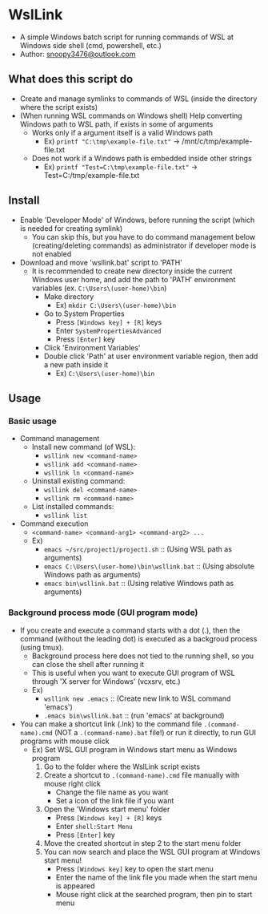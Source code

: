 # WslLink
- A simple Windows batch script for running commands of WSL at Windows side shell (cmd, powershell, etc.)
- Author: snoopy3476@outlook.com


## What does this script do
- Create and manage symlinks to commands of WSL (inside the directory where the script exists)
- (When running WSL commands on Windows shell) Help converting Windows path to WSL path, if exists in some of arguments
  - Works only if a argument itself is a valid Windows path
    - Ex) `printf "C:\tmp\example-file.txt"` -> /mnt/c/tmp/example-file.txt
  - Does not work if a Windows path is embedded inside other strings
    - Ex) `printf "Test=C:\tmp\example-file.txt"` -> Test=C:/tmp/example-file.txt


## Install
- Enable 'Developer Mode' of Windows, before running the script (which is needed for creating symlink)
  - You can skip this, but you have to do command management below (creating/deleting commands) as administrator if developer mode is not enabled
- Download and move 'wsllink.bat' script to 'PATH'
  - It is recommended to create new directory inside the current Windows user home, and add the path to 'PATH' environment variables (ex. `C:\Users\(user-home)\bin`)
    - Make directory
      - Ex) `mkdir C:\Users\(user-home)\bin`
    - Go to System Properties
      - Press `[Windows key] + [R]` keys
      - Enter `SystemPropertiesAdvanced`
      - Press `[Enter]` key
    - Click 'Environment Variables'
    - Double click 'Path' at user environment variable region, then add a new path inside it
      - Ex) `C:\Users\(user-home)\bin`
    

## Usage
### Basic usage
- Command management
  - Install new command (of WSL):
    - `wsllink new <command-name>`
    - `wsllink add <command-name>`
    - `wsllink ln <command-name>`
  - Uninstall existing command:
    - `wsllink del <command-name>`
    - `wsllink rm <command-name>`
  - List installed commands:
    - `wsllink list`
- Command execution
  - `<command-name> <command-arg1> <command-arg2> ...`
  - Ex)
    - `emacs ~/src/project1/project1.sh`             :: (Using WSL path as arguments)
    - `emacs C:\Users\(user-home)\bin\wsllink.bat`   :: (Using absolute Windows path as arguments)
    - `emacs bin\wsllink.bat`                        :: (Using relative Windows path as arguments)
### Background process mode (GUI program mode)
- If you create and execute a command starts with a dot (.), then the command (without the leading dot) is executed as a backgroud process (using tmux).
  - Background process here does not tied to the running shell, so you can close the shell after running it
  - This is useful when you want to execute GUI program of WSL through 'X server for Windows' (vcxsrv, etc.)
  - Ex)
    - `wsllink new .emacs`        :: (Create new link to WSL command 'emacs')
    - `.emacs bin\wsllink.bat`    :: (run 'emacs' at background)
- You can make a shortcut link (.lnk) to the command file `.(command-name).cmd` (NOT a `.(command-name).bat` file!) or run it directly, to run GUI programs with mouse click
  - Ex) Set WSL GUI program in Windows start menu as Windows program
    1. Go to the folder where the WslLink script exists
    2. Create a shortcut to `.(command-name).cmd` file manually with mouse right click
        - Change the file name as you want
        - Set a icon of the link file if you want
    3. Open the 'Windows start menu' folder
        - Press `[Windows key] + [R]` keys
        - Enter `shell:Start Menu`
        - Press `[Enter]` key
    4. Move the created shortcut in step 2 to the start menu folder
    5. You can now search and place the WSL GUI program at Windows start menu!
        - Press `[Windows key]` key to open the start menu
        - Enter the name of the link file you made when the start menu is appeared
        - Mouse right click at the searched program, then pin to start menu
